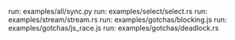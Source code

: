 run: examples/all/sync.py
run: examples/select/select.rs
run: examples/stream/stream.rs
run: examples/gotchas/blocking.js
run: examples/gotchas/js_race.js
run: examples/gotchas/deadlock.rs
